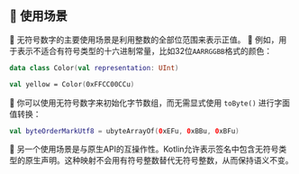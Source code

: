 
## 🎯 使用场景

🔢 无符号数字的主要使用场景是利用整数的全部位范围来表示正值。
🎨 例如，用于表示不适合有符号类型的十六进制常量，比如32位`AARRGGBB`格式的颜色：

```kotlin
data class Color(val representation: UInt)

val yellow = Color(0xFFCC00CCu)
```

💾 你可以使用无符号数字来初始化字节数组，而无需显式使用 `toByte()` 进行字面值转换：

```kotlin
val byteOrderMarkUtf8 = ubyteArrayOf(0xEFu, 0xBBu, 0xBFu)
```

🔄 另一个使用场景是与原生API的互操作性。Kotlin允许表示签名中包含无符号类型的原生声明。这种映射不会用有符号整数替代无符号整数，从而保持语义不变。
